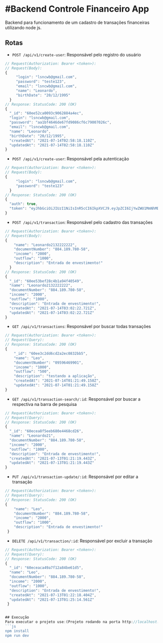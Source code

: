 # #Backend Controle Financeiro App
Backend para funcionamento de um cadastro de transações financeiras utilizando node js.

## Rotas

- `POST /api/v1/create-user`: Responsável pelo registro do usuário
```js
// Request(Authorization: Bearer <token>):
// Request(Body):
{
	 "login": "lsncwb@gmail.com",
	 "password": "teste123",
	 "email": "lsncwb@gmail.com",
	 "name": "Leonardo",
	 "birthDate": "20/12/1995"
  }
// Response: StatusCode: 200 (OK)
{
  "_id": "60ee52ca0093c9062884a4ec",
  "login": "lsncwb@gmail.com",
  "password": "aa1bf4646de67fd9086cf6c79007026c",
  "email": "lsncwb@gmail.com",
  "name": "Leonardo",
  "birthDate": "20/12/1995",
  "createdAt": "2021-07-14T02:58:18.110Z",
  "updatedAt": "2021-07-14T02:58:18.110Z"
}
```

- `POST /api/v1/create-user`: Responsável pela autenticação
```js
// Request(Authorization: Bearer <token>):
// Request(Body):
{
	 "login": "lsncwb@gmail.com",
	 "password": "teste123"
  }
// Response: StatusCode: 200 (OK)
{
  "auth": true,
  "token": "eyJhbGciOiJIUzI1NiIsInR5cCI6IkpXVCJ9.eyJpZCI6IjYwZWU1MmNhMDA5M2M5MDYyODg0YTRlYyIsImlhdCI6MTYyNjIzMTgyOX0.V-Q5rjlIlgMqMHSxnSHV_PfZnyUjREh9Dcyb5p6RRtM"
}
```

- `POST /api/v1/transaction`: Responsável pelo cadastro das transações
```js
// Request(Authorization: Bearer <token>):
// Request(Body):
{
	"name": "Leonardo2132222222",
	"documentNumber": "884.189.780-58",
	"income": "2000",
	"outflow": "1000",
	"description": "Entrada de envestimento!"
  }
// Response: StatusCode: 200 (OK)
{
  "_id": "60ee53bef28c4b1a94f40549",
  "name": "Leonardo2132222222",
  "documentNumber": "884.189.780-58",
  "income": "2000",
  "outflow": "1000",
  "description": "Entrada de envestimento!",
  "createdAt": "2021-07-14T03:02:22.721Z",
  "updatedAt": "2021-07-14T03:02:22.721Z"
}
```

- `GET /api/v1/transactions`: Responsável por buscar todas transações
```js
// Request(Authorization: Bearer <token>):
// Request(Query):
// Response: StatusCode: 200 (OK)
{
    "_id": "60ee3c2dd6cd2a2ec0832bb5",
    "name": "Leo",
    "documentNumber": "09596469901",
    "income": "1000",
    "outflow": "500",
    "description": "testando a aplicação",
    "createdAt": "2021-07-14T01:21:49.158Z",
    "updatedAt": "2021-07-14T01:21:49.158Z"
}
```

- `GET /api/v1/transaction-search/:id`: Responsável por buscar a respectiva na barra de pesquisa
```js
// Request(Authorization: Bearer <token>):
// Request(Query):
// Response: StatusCode: 200 (OK)
{
  "_id": "60ecea8f5eeb680e4468cd26",
  "name": "Leonardo21",
  "documentNumber": "884.189.780-58",
  "income": "2000",
  "outflow": "1000",
  "description": "Entrada de envestimento!",
  "createdAt": "2021-07-13T01:21:19.443Z",
  "updatedAt": "2021-07-13T01:21:19.443Z"
}
```

- `PUT /api/v1/transaction-update/:id`: Responsável por editar a transação
```js
// Request(Authorization: Bearer <token>):
// Request(Query):
// Response: StatusCode: 200 (OK)
{
	"name": "Leo",
	"documentNumber": "884.189.780-58",
	"income": "2000",
	"outflow": "1000",
	"description": "Entrada de envestimento!"
 }
```

- `DELETE /api/v1/transaction/:id`: Responsável por excluir a transação
```js
// Request(Authorization: Bearer <token>):
// Request(Query):
// Response: StatusCode: 200 (OK)
{
  "_id": "60eceaca49a7f12a84be61d5",
  "name": "Leo",
  "documentNumber": "884.189.780-58",
  "income": "2000",
  "outflow": "1000",
  "description": "Entrada de envestimento!",
  "createdAt": "2021-07-13T01:22:18.404Z",
  "updatedAt": "2021-07-13T01:25:14.561Z"
 }
 

## Execução
Para executar o projeto use:(Projeto rodando na porta http://localhost:3333)
```js
npm install
npm run dev
```
